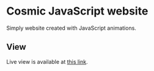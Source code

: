 # Cosmic JavaScript website
Simply website created with JavaScript animations.

## View
Live view is available at [this link](https://pawel-galkowski.github.io/Cosmic-JS-website/).
